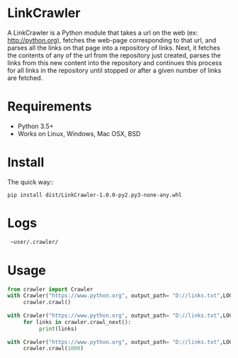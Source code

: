 # LinkCrawler
A LinkCrawler is a Python module that takes a url on the web (ex: http://python.org), fetches the web-page corresponding to that url, and parses all the links on that page into a repository of links. Next, it fetches the contents of any of the url from the repository just created, parses the links from this new content into the repository and continues this process for all links in the repository until stopped or after a given number of links are fetched.

Requirements
============

* Python 3.5+
* Works on Linux, Windows, Mac OSX, BSD

# Install

The quick way::

    pip install dist/LinkCrawler-1.0.0-py2.py3-none-any.whl

# Logs
```bash
 ~user/.crawler/
 ```
 # Usage 
 
```python
from crawler import Crawler
with Crawler("https://www.python.org", output_path= "D://links.txt",LOG=Crawler.INFO_LOG) as crawler:
     crawler.crawl()
     
with Crawler("https://www.python.org", output_path= "D://links.txt",LOG=Crawler.INFO_LOG) as crawler:
     for links in crawler.crawl_next():
          print(links)
          
with Crawler("https://www.python.org", output_path= "D://links.txt",LOG=Crawler.DEBUG_LOG) as crawler:
     crawler.crawl(1000)
```

